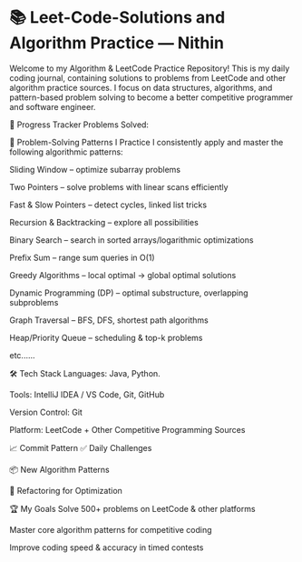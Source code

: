 # 📚 Leet-Code-Solutions and Algorithm Practice — Nithin

Welcome to my Algorithm & LeetCode Practice Repository!
This is my daily coding journal, containing solutions to problems from LeetCode and other algorithm practice sources.
I focus on data structures, algorithms, and pattern-based problem solving to become a better competitive programmer and software engineer.

📅 Progress Tracker
Problems Solved:


🚀 Problem-Solving Patterns I Practice
I consistently apply and master the following algorithmic patterns:

Sliding Window – optimize subarray problems

Two Pointers – solve problems with linear scans efficiently

Fast & Slow Pointers – detect cycles, linked list tricks

Recursion & Backtracking – explore all possibilities

Binary Search – search in sorted arrays/logarithmic optimizations

Prefix Sum – range sum queries in O(1)

Greedy Algorithms – local optimal → global optimal solutions

Dynamic Programming (DP) – optimal substructure, overlapping subproblems

Graph Traversal – BFS, DFS, shortest path algorithms

Heap/Priority Queue – scheduling & top-k problems

etc......

🛠 Tech Stack
Languages: Java, Python.

Tools: IntelliJ IDEA / VS Code, Git, GitHub

Version Control: Git

Platform: LeetCode + Other Competitive Programming Sources

📈 Commit Pattern
✅ Daily Challenges

📦 New Algorithm Patterns

🔄 Refactoring for Optimization

🏆 My Goals
Solve 500+ problems on LeetCode & other platforms

Master core algorithm patterns for competitive coding

Improve coding speed & accuracy in timed contests



